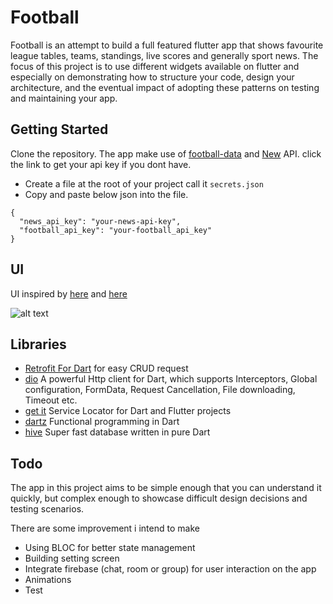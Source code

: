 # Football

Football is an attempt to build a full featured flutter app that shows favourite league tables, teams, standings, live scores and generally sport news.
The focus of this project is to use different widgets available on flutter and especially on demonstrating how to structure your code, design your architecture,
and the eventual impact of adopting these patterns on testing and maintaining your app.

## Getting Started

Clone the repository. The app make use of [football-data](https://www.football-data.org/) and [New](https://newsapi.org/) API. click the link to get your api key if you dont have.
- Create a file at the root of your project call it `secrets.json`
- Copy and paste below json into the file.

```
{
  "news_api_key": "your-news-api-key",
  "football_api_key": "your-football_api_key"
}
```

## UI
UI inspired by [here](https://www.uplabs.com/posts/profile-light-mode-and-dark-mode) and [here](https://www.uplabs.com/posts/sport-news-app-564029c3-8787-4417-87b8-9047a58b29b4)

![alt text](https://github.com/Efhemo/football/blob/feature/games/screenshots/football.png)

## Libraries

- [Retrofit For Dart](https://pub.dev/packages/retrofit) for easy CRUD request
- [dio](https://github.com/flutterchina/dio/) A powerful Http client for Dart, which supports Interceptors, Global configuration, FormData, Request Cancellation, File downloading, Timeout etc.
- [get it](https://pub.dev/packages/get_it) Service Locator for Dart and Flutter projects
- [dartz](https://pub.dev/packages/dartz) Functional programming in Dart
- [hive](https://docs.hivedb.dev/#/README) Super fast database written in pure Dart

## Todo

The app in this project aims to be simple enough that you can understand it quickly, but complex enough to showcase difficult design decisions and testing scenarios.

There are some improvement i intend to make
- Using BLOC for better state management
- Building setting screen
- Integrate firebase (chat, room or group) for user interaction on the app
- Animations
- Test
